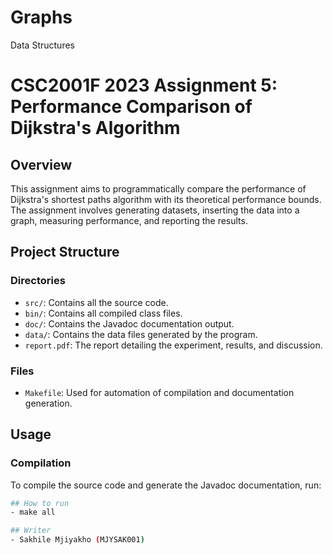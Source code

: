 # Graphs
 Data Structures
 # CSC2001F 2023 Assignment 5: Performance Comparison of Dijkstra's Algorithm

## Overview
This assignment aims to programmatically compare the performance of Dijkstra's shortest paths algorithm with its theoretical performance bounds. The assignment involves generating datasets, inserting the data into a graph, measuring performance, and reporting the results.

## Project Structure

### Directories
- `src/`: Contains all the source code.
- `bin/`: Contains all compiled class files.
- `doc/`: Contains the Javadoc documentation output.
- `data/`: Contains the data files generated by the program.
- `report.pdf`: The report detailing the experiment, results, and discussion.

### Files
- `Makefile`: Used for automation of compilation and documentation generation.

## Usage

### Compilation
To compile the source code and generate the Javadoc documentation, run:
```sh
## How to run 
- make all

## Writer 
- Sakhile Mjiyakho (MJYSAK001)
 
